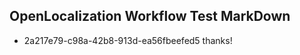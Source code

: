 ## OpenLocalization Workflow Test MarkDown
* 2a217e79-c98a-42b8-913d-ea56fbeefed5 
thanks!<!--HONumber=Mar16_HO3-->
